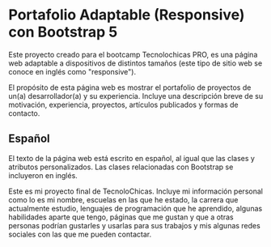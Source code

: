 # Portafolio Adaptable (Responsive) con Bootstrap 5

Este proyecto creado para el bootcamp Tecnolochicas PRO, es una página web adaptable a dispositivos de distintos tamaños (este tipo de sitio web se conoce en inglés como "responsive"). 

El propósito de esta página web es mostrar el portafolio de proyectos de un(a) desarrollador(a) y su experiencia. Incluye una descripción breve de su motivación, experiencia, proyectos, artículos publicados y formas de contacto. 

## Español

El texto de la página web está escrito en español, al igual que las clases y atributos personalizados. Las clases relacionadas con Bootstrap se incluyeron en inglés.

Este es mi proyecto final de TecnoloChicas.
    Incluye mi información personal como lo es mi nombre, escuelas en las que he estado, la carrera que actualmente estudio, lenguajes de programación que he aprendido, algunas habilidades aparte que tengo, páginas que me gustan y que a otras personas podrían gustarles y usarlas para sus trabajos y mis algunas redes sociales con las que me pueden contactar.


